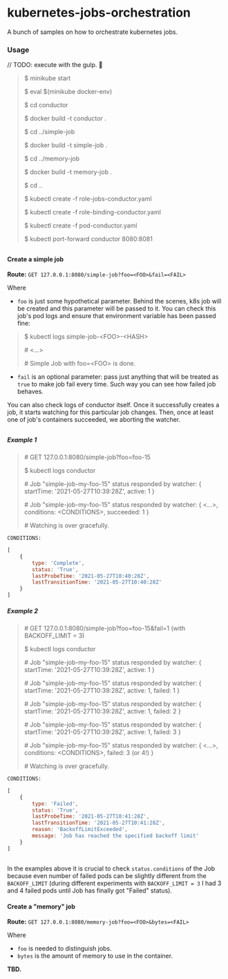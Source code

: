 # kubernetes-jobs-orchestration
A bunch of samples on how to orchestrate kubernetes jobs.

### Usage
// TODO: execute with the gulp. :grimacing:
> $ minikube start
>
> $ eval $(minikube docker-env)
>
> $ cd conductor
>
> $ docker build -t conductor .
>
> $ cd ../simple-job
>
> $ docker build -t simple-job .
>
> $ cd ../memory-job
>
> $ docker build -t memory-job .
>
> $ cd ..
>
> $ kubectl create -f role-jobs-conductor.yaml
>
> $ kubectl create -f role-binding-conductor.yaml
>
> $ kubectl create -f pod-conductor.yaml
>
> $ kubectl port-forward conductor 8080:8081
##
#### Create a simple job

**Route:** `GET 127.0.0.1:8080/simple-job?foo=<FOO>&fail=<FAIL>`

Where 
- `foo` is just some hypothetical parameter. Behind the scenes, k8s job will be created and
this parameter will be passed to it. You can check this job's pod logs and ensure
that environment variable has been passed fine:
> $ kubectl logs simple-job-\<FOO>-\<HASH>
> 
> \# \<...>
>
> \# Simple Job with foo=\<FOO> is done.

- `fail` is an optional parameter: pass just anything that will be treated as `true` to make
job fail every time. Such way you can see how failed job behaves.

You can also check logs of conductor itself. Once it successfully creates a job, it starts watching
for this particular job changes. Then, once at least one of job's containers succeeded, we aborting
the watcher.
##
##### Example 1
> \# GET 127.0.0.1:8080/simple-job?foo=foo-15
>
> $ kubectl logs conductor
>
> \# Job "simple-job-my-foo-15" status responded by watcher:  { startTime: '2021-05-27T10:39:28Z', active: 1 }
> 
> \# Job "simple-job-my-foo-15" status responded by watcher:  { \<...>, conditions: \<CONDITIONS>, succeeded: 1 }
>
> \# Watching is over gracefully.
>
`CONDITIONS:`
```js
[
    {
        type: 'Complete',
        status: 'True',
        lastProbeTime: '2021-05-27T10:40:28Z',
        lastTransitionTime: '2021-05-27T10:40:28Z'
    }
]
```
##### Example 2
> \# GET 127.0.0.1:8080/simple-job?foo=foo-15&fail=1 (with BACKOFF_LIMIT = 3)
>
> $ kubectl logs conductor
>
> \# Job "simple-job-my-foo-15" status responded by watcher:  { startTime: '2021-05-27T10:39:28Z', active: 1 }
>
> \# Job "simple-job-my-foo-15" status responded by watcher:  { startTime: '2021-05-27T10:39:28Z', active: 1, failed: 1 }
>
> \# Job "simple-job-my-foo-15" status responded by watcher:  { startTime: '2021-05-27T10:39:28Z', active: 1, failed: 2 }
>
> \# Job "simple-job-my-foo-15" status responded by watcher:  { startTime: '2021-05-27T10:39:28Z', active: 1, failed: 3 }
> 
> \# Job "simple-job-my-foo-15" status responded by watcher:  { \<...>, conditions: \<CONDITIONS>, failed: 3 (or 4!) }
>
> \# Watching is over gracefully.
>
`CONDITIONS:`
```js
[
    {
        type: 'Failed',
        status: 'True',
        lastProbeTime: '2021-05-27T10:41:28Z',
        lastTransitionTime: '2021-05-27T10:41:28Z',
        reason: 'BackoffLimitExceeded',
        message: 'Job has reached the specified backoff limit'
    }
]
```
##


In the examples above it is crucial to check `status.conditions` of the Job
because even number of failed pods can be slightly different from the
`BACKOFF_LIMIT` (during different experiments with `BACKOFF_LIMIT = 3`
I had 3 and 4 failed pods until Job has finally got "Failed" status).

#### Create a "memory" job

**Route:** `GET 127.0.0.1:8080/memory-job?foo=<FOO>&bytes=<FAIL>`

Where 
- `foo` is needed to distinguish jobs.
- `bytes` is the amount of memory to use in the container.

**TBD.**
